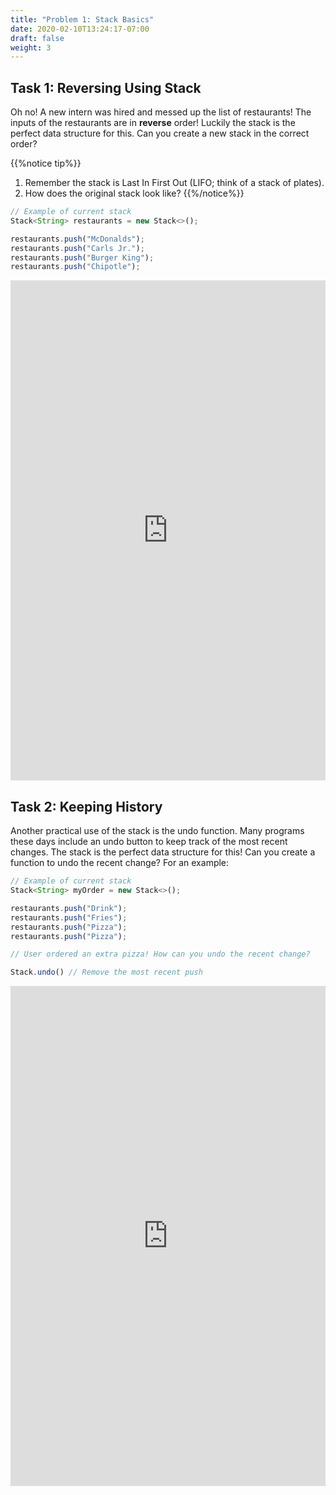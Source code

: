 ```yaml
---
title: "Problem 1: Stack Basics"
date: 2020-02-10T13:24:17-07:00
draft: false
weight: 3
--- 
```


## Task 1: Reversing Using Stack

Oh no! A new intern was hired and messed up the list of restaurants! The inputs of the restaurants are in **reverse** order! Luckily the stack is the perfect data structure for this. Can you create a new stack in the correct order?

{{%notice tip%}}
1. Remember the stack is Last In First Out (LIFO; think of a stack of plates).
2. How does the original stack look like?
{{%/notice%}}

```js javascript
// Example of current stack
Stack<String> restaurants = new Stack<>();

restaurants.push("McDonalds");
restaurants.push("Carls Jr.");
restaurants.push("Burger King");
restaurants.push("Chipotle");
```

<iframe height="800px" width="100%" src="https://replit.com/@nuevofoundation/stackReverse?lite=true" scrolling="no" frameborder="no" allowtransparency="true" allowfullscreen="true" sandbox="allow-forms allow-pointer-lock allow-popups allow-same-origin allow-scripts allow-modals"></iframe>

## Task 2: Keeping History

Another practical use of the stack is the undo function. Many programs these days include an undo button to keep track of the most recent changes. The stack is the perfect data structure for this! Can you create a function to undo the recent change? For an example:

```js javascript
// Example of current stack
Stack<String> myOrder = new Stack<>();

restaurants.push("Drink");
restaurants.push("Fries");
restaurants.push("Pizza");
restaurants.push("Pizza");

// User ordered an extra pizza! How can you undo the recent change?

Stack.undo() // Remove the most recent push
```

<iframe height="800px" width="100%" src="https://replit.com/@nuevofoundation/stackUndo?lite=true" scrolling="no" frameborder="no" allowtransparency="true" allowfullscreen="true" sandbox="allow-forms allow-pointer-lock allow-popups allow-same-origin allow-scripts allow-modals"></iframe>
